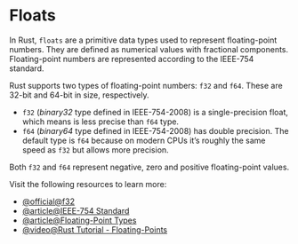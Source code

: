 # Floats

In Rust, `floats` are a primitive data types used to represent floating-point numbers. They are defined as numerical values with fractional components. Floating-point numbers are represented according to the IEEE-754 standard.

Rust supports two types of floating-point numbers: `f32` and `f64`. These are 32-bit and 64-bit in size, respectively.

- `f32` (_binary32_ type defined in IEEE-754-2008) is a single-precision float, which means is less precise than `f64` type.
- `f64` (_binary64_ type defined in IEEE-754-2008) has double precision. The default type is `f64` because on modern CPUs it’s roughly the same speed as `f32` but allows more precision.

Both `f32` and `f64` represent negative, zero and positive floating-point values.

Visit the following resources to learn more:

- [@official@f32](https://doc.rust-lang.org/std/primitive.f32.html)
- [@article@IEEE-754 Standard](https://en.wikipedia.org/wiki/IEEE_754)
- [@article@Floating-Point Types](https://rust-book.cs.brown.edu/ch03-02-data-types.html#floating-point-types)
- [@video@Rust Tutorial - Floating-Points](https://www.youtube.com/watch?v=t047Hseyj_k&t=335s)
